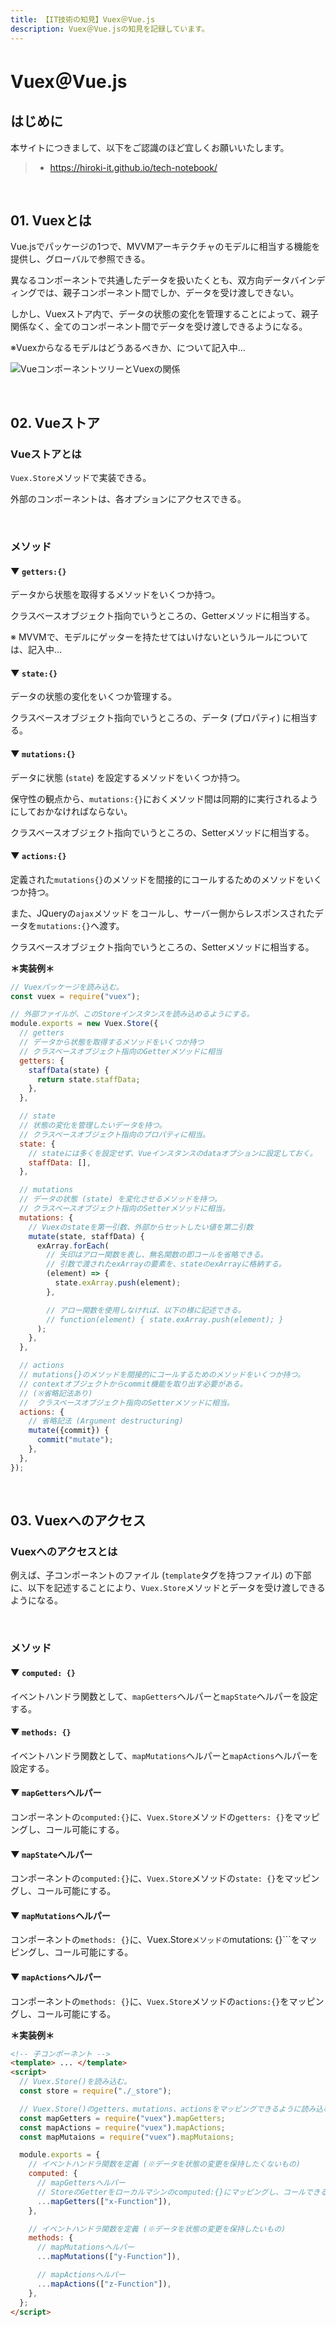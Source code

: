 ```yaml
---
title: 【IT技術の知見】Vuex＠Vue.js
description: Vuex＠Vue.jsの知見を記録しています。
---
```


# Vuex＠Vue.js

## はじめに

本サイトにつきまして、以下をご認識のほど宜しくお願いいたします。

> - https://hiroki-it.github.io/tech-notebook/

<br>

## 01. Vuexとは

Vue.jsでパッケージの1つで、MVVMアーキテクチャのモデルに相当する機能を提供し、グローバルで参照できる。

異なるコンポーネントで共通したデータを扱いたくとも、双方向データバインディングでは、親子コンポーネント間でしか、データを受け渡しできない。

しかし、Vuexストア内で、データの状態の変化を管理することによって、親子関係なく、全てのコンポーネント間でデータを受け渡しできるようになる。

※Vuexからなるモデルはどうあるべきか、について記入中...

![VueコンポーネントツリーとVuexの関係](https://raw.githubusercontent.com/hiroki-it/tech-notebook-images/master/images/VueコンポーネントツリーとVuexの関係.png)

<br>

## 02. Vueストア

### Vueストアとは

`Vuex.Store`メソッドで実装できる。

外部のコンポーネントは、各オプションにアクセスできる。

<br>

### メソッド

#### ▼ `getters:{}`

データから状態を取得するメソッドをいくつか持つ。

クラスベースオブジェクト指向でいうところの、Getterメソッドに相当する。

※ MVVMで、モデルにゲッターを持たせてはいけないというルールについては、記入中...

#### ▼ `state:{}`

データの状態の変化をいくつか管理する。

クラスベースオブジェクト指向でいうところの、データ (プロパティ) に相当する。

#### ▼ `mutations:{}`

データに状態 (`state`) を設定するメソッドをいくつか持つ。

保守性の観点から、`mutations:{}`におくメソッド間は同期的に実行されるようにしておかなければならない。

クラスベースオブジェクト指向でいうところの、Setterメソッドに相当する。

#### ▼ `actions:{}`

定義された`mutations{}`のメソッドを間接的にコールするためのメソッドをいくつか持つ。

また、JQueryの`ajax`メソッド をコールし、サーバー側からレスポンスされたデータを`mutations:{}`へ渡す。

クラスベースオブジェクト指向でいうところの、Setterメソッドに相当する。

**＊実装例＊**

```javascript
// Vuexパッケージを読み込む。
const vuex = require("vuex");

// 外部ファイルが、このStoreインスタンスを読み込めるようにする。
module.exports = new Vuex.Store({
  // getters
  // データから状態を取得するメソッドをいくつか持つ
  // クラスベースオブジェクト指向のGetterメソッドに相当
  getters: {
    staffData(state) {
      return state.staffData;
    },
  },

  // state
  // 状態の変化を管理したいデータを持つ。
  // クラスベースオブジェクト指向のプロパティに相当。
  state: {
    // stateには多くを設定せず、Vueインスタンスのdataオプションに設定しておく。
    staffData: [],
  },

  // mutations
  // データの状態 (state) を変化させるメソッドを持つ。
  // クラスベースオブジェクト指向のSetterメソッドに相当。
  mutations: {
    // Vuexのstateを第一引数、外部からセットしたい値を第二引数
    mutate(state, staffData) {
      exArray.forEach(
        // 矢印はアロー関数を表し、無名関数の即コールを省略できる。
        // 引数で渡されたexArrayの要素を、stateのexArrayに格納する。
        (element) => {
          state.exArray.push(element);
        },

        // アロー関数を使用しなければ、以下の様に記述できる。
        // function(element) { state.exArray.push(element); }
      );
    },
  },

  // actions
  // mutations{}のメソッドを間接的にコールするためのメソッドをいくつか持つ。
  // contextオブジェクトからcommit機能を取り出す必要がある。
  // (※省略記法あり)
  //  クラスベースオブジェクト指向のSetterメソッドに相当。
  actions: {
    // 省略記法 (Argument destructuring)
    mutate({commit}) {
      commit("mutate");
    },
  },
});
```

<br>

## 03. Vuexへのアクセス

### Vuexへのアクセスとは

例えば、子コンポーネントのファイル (`template`タグを持つファイル) の下部に、以下を記述することにより、`Vuex.Store`メソッドとデータを受け渡しできるようになる。

<br>

### メソッド

#### ▼ `computed: {}`

イベントハンドラ関数として、`mapGetters`ヘルパーと`mapState`ヘルパーを設定する。

#### ▼ `methods: {}`

イベントハンドラ関数として、`mapMutations`ヘルパーと`mapActions`ヘルパーを設定する。

#### ▼ `mapGetters`ヘルパー

コンポーネントの`computed:{}`に、`Vuex.Store`メソッドの`getters: {}`をマッピングし、コール可能にする。

#### ▼ `mapState`ヘルパー

コンポーネントの`computed:{}`に、`Vuex.Store`メソッドの`state: {}`をマッピングし、コール可能にする。

#### ▼ `mapMutations`ヘルパー

コンポーネントの`methods: {}`に、Vuex.Store`メソッドの`mutations: {}```をマッピングし、コール可能にする。

#### ▼ `mapActions`ヘルパー

コンポーネントの`methods: {}`に、`Vuex.Store`メソッドの`actions:{}`をマッピングし、コール可能にする。

**＊実装例＊**

```html
<!-- 子コンポーネント -->
<template> ... </template>
<script>
  // Vuex.Store()を読み込む。
  const store = require("./_store");

  // Vuex.Store()のgetters、mutations、actionsをマッピングできるように読み込む。
  const mapGetters = require("vuex").mapGetters;
  const mapActions = require("vuex").mapActions;
  const mapMutaions = require("vuex").mapMutaions;

  module.exports = {
    // イベントハンドラ関数を定義 (※データを状態の変更を保持したくないもの)
    computed: {
      // mapGettersヘルパー
      // StoreのGetterをローカルマシンのcomputed:{}にマッピングし、コールできるように。
      ...mapGetters(["x-Function"]),
    },

    // イベントハンドラ関数を定義 (※データを状態の変更を保持したいもの)
    methods: {
      // mapMutationsヘルパー
      ...mapMutations(["y-Function"]),

      // mapActionsヘルパー
      ...mapActions(["z-Function"]),
    },
  };
</script>
```

<br>
